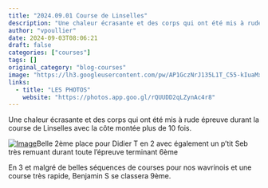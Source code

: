 ```yaml
---
title: "2024.09.01 Course de Linselles"
description: "Une chaleur écrasante et des corps qui ont été mis à rude épreuve durant la course de Linselles avec la côte montée plus de 10 fois."
author: "vpoullier"
date: 2024-09-03T08:06:21
draft: false
categories: ["courses"]
tags: []
original_category: "blog-courses"
image: "https://lh3.googleusercontent.com/pw/AP1GczNrJ135L1T_C55-kIuaMxq5doPRlCIvSCzPJcpEbhJKduQY66K_WByaViOyN8J4ve1UcV7lPTw2xxC2yXsj6QkEJKNpPTJYEDAmxCeoFMPKeB_cSMr1fU7DW_p6vICjEg2arMulX7SBplcBvk1uLL32Ng=w1920-h864-s-no-gm?authuser=0"
links:
  - title: "LES PHOTOS"
    website: "https://photos.app.goo.gl/rQUUDD2qLZynAc4r8"
---
```


Une chaleur écrasante et des corps qui ont été mis à rude épreuve durant la course de Linselles avec la côte montée plus de 10 fois.

<!--more-->

[![Image](https://lh3.googleusercontent.com/pw/AP1GczMbrjDNjtQZsaMB2zgJ7S2RAeMrvnWK2W6MMsZTog0nWgABugiySBtURK7PuEULbZRkCzvF77avifTgL5W421bxWyFR_e7f9KCZur65ti8Ro8dYL87R_S3K5oZBQtJI48pZtjGtmLkoWupgRkD-CKPkwg=w1920-h865-s-no-gm?authuser=0)](https://lh3.googleusercontent.com/pw/AP1GczMbrjDNjtQZsaMB2zgJ7S2RAeMrvnWK2W6MMsZTog0nWgABugiySBtURK7PuEULbZRkCzvF77avifTgL5W421bxWyFR_e7f9KCZur65ti8Ro8dYL87R_S3K5oZBQtJI48pZtjGtmLkoWupgRkD-CKPkwg=w1920-h865-s-no-gm?authuser=0)Belle 2ème place pour Didier T en 2 avec également un p’tit Seb très remuant durant toute l’épreuve terminant 6ème

En 3 et malgré de belles séquences de courses pour nos wavrinois et une course très rapide, Benjamin S se classera 9ème.